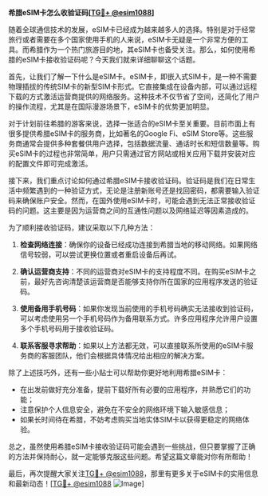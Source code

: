 **希腊eSIM卡怎么收验证码[[TG💪+ @esim1088](https://t.me/s/esim1088)]**

随着全球通信技术的发展，eSIM卡已经成为越来越多人的选择。特别是对于经常旅行或者需要在多个国家使用手机的人来说，eSIM卡无疑是一个非常方便的工具。而希腊作为一个热门旅游目的地，其eSIM卡也备受关注。那么，如何使用希腊的eSIM卡接收验证码呢？今天我们就来详细聊聊这个话题。

首先，让我们了解一下什么是eSIM卡。eSIM卡，即嵌入式SIM卡，是一种不需要物理插拔的传统SIM卡的新型SIM卡形式。它直接集成在设备内部，可以通过远程下载的方式激活运营商提供的网络服务。这种技术不仅节省了空间，还简化了用户的操作流程，尤其是在国际漫游场景下，eSIM卡的优势更加明显。

对于计划前往希腊的游客来说，选择一张适合的eSIM卡至关重要。目前市面上有很多提供希腊eSIM卡的服务商，比如著名的Google Fi、eSIM Store等。这些服务商通常会提供多种套餐供用户选择，包括数据流量、通话时长和短信数量等。购买eSIM卡的过程也非常简单，用户只需通过官方网站或相关应用下载并安装对应的配置文件即可完成激活。

接下来，我们重点讨论如何通过希腊eSIM卡接收验证码。验证码是我们在日常生活中频繁遇到的一种验证方式，无论是注册新账号还是找回密码，都需要输入验证码来确保账户安全。然而，在国外使用eSIM卡时，可能会遇到无法正常接收验证码的问题。这主要是因为运营商之间的互通性问题以及网络延迟等因素造成的。

为了顺利接收验证码，建议采取以下几种方法：

1. **检查网络连接**：确保你的设备已经成功连接到希腊当地的移动网络。如果网络信号较弱，可以尝试更换位置或者重启设备后再试。
   
2. **确认运营商支持**：不同的运营商对eSIM卡的支持程度不同。在购买eSIM卡之前，最好先咨询清楚该运营商是否能够支持你所在国家的应用程序发送的验证码。

3. **使用备用手机号码**：如果你发现当前使用的手机号码确实无法接收到验证码，可以考虑使用另一个手机号码作为备用联系方式。许多应用程序允许用户设置多个手机号码用于接收验证码。

4. **联系客服寻求帮助**：如果以上方法都无效，可以直接联系所使用的eSIM卡服务商的客服团队，他们会根据具体情况给出相应的解决方案。

除了上述技巧外，还有一些小贴士可以帮助你更好地利用希腊eSIM卡：

- 在出发前做好充分准备，提前下载好所有必要的应用程序，并熟悉它们的功能；
- 注意保护个人信息安全，避免在不安全的网络环境下输入敏感信息；
- 如果长时间待在希腊，不妨考虑购买当地实体SIM卡以获得更稳定的网络体验。

总之，虽然使用希腊eSIM卡接收验证码可能会遇到一些挑战，但只要掌握了正确的方法并保持耐心，就一定能够克服这些问题。希望这篇文章能对你有所帮助！

最后，再次提醒大家关注[TG💪+ @esim1088](https://t.me/s/esim1088)，那里有更多关于eSIM卡的实用信息和最新动态！[[TG💪+ @esim1088](https://t.me/s/esim1088) ![Image](https://i.postimg.cc/4NQfJmqS/Snipaste-2025-05-13-00-14-12.png)]